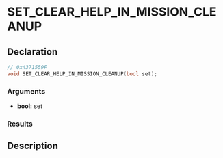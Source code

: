 # SET_CLEAR_HELP_IN_MISSION_CLEANUP

## Declaration
```cpp
// 0x4371559F
void SET_CLEAR_HELP_IN_MISSION_CLEANUP(bool set);
```

### Arguments
- **bool:** set

### Results

## Description
